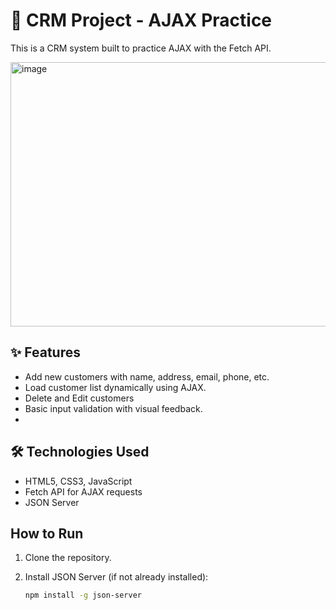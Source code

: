 # 🧩 CRM Project - AJAX Practice

This is a CRM system built to practice AJAX with the Fetch API.

<img width="1364" height="423" alt="image" src="https://github.com/user-attachments/assets/481c31a4-9935-4c5e-888b-80ce3a6d1092" />



## ✨ Features

- Add new customers with name, address, email, phone, etc.
- Load customer list dynamically using AJAX.
- Delete and Edit customers
- Basic input validation with visual feedback.
- 

##  🛠️ Technologies Used

- HTML5, CSS3, JavaScript 
- Fetch API for AJAX requests
- JSON Server 

##  How to Run

1. Clone the repository.
2. Install JSON Server (if not already installed):

   ```bash
   npm install -g json-server
